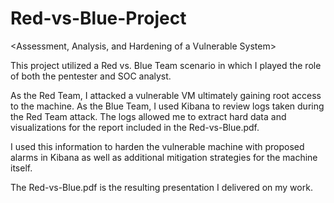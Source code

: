 # Red-vs-Blue-Project
<Assessment, Analysis, and Hardening of a Vulnerable System>

This project utilized a Red vs. Blue Team scenario in which I played the role of both the pentester and SOC analyst.

As the Red Team, I attacked a vulnerable VM ultimately gaining root access to the machine. As the Blue Team, I used Kibana to review logs taken during the Red Team attack.
The logs allowed me to extract hard data and visualizations for the report included in the Red-vs-Blue.pdf.

I used this information to harden the vulnerable machine with proposed alarms in Kibana as well as additional mitigation strategies for the machine itself.

The Red-vs-Blue.pdf is the resulting presentation I delivered on my work.
